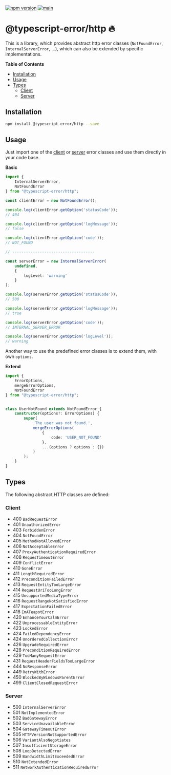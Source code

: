 [![npm version](https://badge.fury.io/js/@typescript-error%2Fhttp.svg)](https://badge.fury.io/js/@typescript-error%2Fhttp)
[![main](https://github.com/Tada5hi/typescript-error/actions/workflows/main.yml/badge.svg)](https://github.com/Tada5hi/typescript-error/actions/workflows/main.yml)
# @typescript-error/http 🔥

This is a library, which provides abstract http error classes (`NotFoundError`, `InternalServerError`, ...), 
which can also be extended by specific implementations.

**Table of Contents**

- [Installation](#installation)
- [Usage](#usage)
- [Types](#types)
  - [Client](#client)
  - [Server](#server)

## Installation

```bash
npm install @typescript-error/http --save
```

## Usage

Just import one of the [client](#client) or [server](#server) error classes and use them
directly in your code base.

**Basic**
```typescript
import {
    InternalServerError,
    NotFoundError
} from "@typescript-error/http";

const clientError = new NotFoundError();

console.log(clientError.getOption('statusCode'));
// 404

console.log(clientError.getOption('logMessage'));
// false

console.log(clientError.getOption('code'));
// NOT_FOUND

// ------------------------------------

const serverError = new InternalServerError(
    undefined,
    {
        logLevel: 'warning'
    }
);

console.log(serverError.getOption('statusCode'));
// 500

console.log(serverError.getOption('logMessage'));
// true

console.log(serverError.getOption('code'));
// INTERNAL_SERVER_ERROR

console.log(serverError.getOption('logLevel'));
// warning
```

Another way to use the predefined error classes is to extend them,
with own `options`.

**Extend**

```typescript
import {
    ErrorOptions,
    mergeErrorOptions,
    NotFoundError
} from "@typescript-error/http";


class UserNotFound extends NotFoundError {
    constructor(options?: ErrorOptions) {
        super(
            'The user was not found.', 
            mergeErrorOptions(
                {
                    code: 'USER_NOT_FOUND'
                },
                ...(options ? options : {})
            )
        );
    }
}
```

## Types

The following abstract HTTP classes are defined:

### Client

- 400 `BadRequestError`
- 401 `UnauthorizedError`
- 403 `ForbiddenError`
- 404 `NotFoundError`
- 405 `MethodNotAllowedError`
- 406 `NotAcceptableError`
- 407 `ProxyAuthenticationRequiredError`
- 408 `RequesTimeoutError`
- 409 `ConflictError`
- 410 `GoneError`
- 411 `LengthRequiredError`
- 412 `PreconditionFailedError`
- 413 `RequestEntityTooLargeError`
- 414 `RequestUriTooLongError`
- 415 `UnsupportedMediaTypeError`
- 416 `RequestRangeNotSatisfiedError`
- 417 `ExpectationFailedError`
- 418 `ImATeapotError`
- 420 `EnhanceYourCalmError`
- 422 `UnprocessableEntityError`
- 423 `LockedError`
- 424 `FailedDependencyError`
- 424 `UnorderedCollectionError`
- 426 `UpgradeRequiredError`
- 428 `PreconditionRequiredError`
- 429 `TooManyRequestError`
- 431 `RequestHeaderFieldsTooLargeError`
- 444 `NoResponseError`
- 449 `RetryWithError`
- 450 `BlockedByWindowsParentError`
- 499 `ClientClosedRequestError`

### Server

- 500 `InternalServerError`
- 501 `NotImplementedError`
- 502 `BadGatewayError`
- 503 `ServiceUnavailableError`
- 504 `GatewayTimeoutError`
- 505 `HTTPVersionNotSupportedError`
- 506 `VariantAlsoNegotiates`
- 507 `InsufficientStorageError`
- 508 `LoopDetectedError`
- 509 `BandwidthLimitExceededError`
- 510 `NotExtendedError`
- 511 `NetworkAuthenticationRequiredError`
